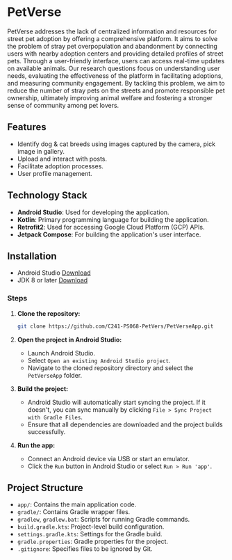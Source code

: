 # PetVerse
PetVerse addresses the lack of centralized information and resources for street pet adoption by offering a comprehensive platform. It aims to solve the problem of stray pet overpopulation and abandonment by connecting users with nearby adoption centers and providing detailed profiles of street pets. Through a user-friendly interface, users can access real-time updates on available animals. Our research questions focus on understanding user needs, evaluating the effectiveness of the platform in facilitating adoptions, and measuring community engagement. By tackling this problem, we aim to reduce the number of stray pets on the streets and promote responsible pet ownership, ultimately improving animal welfare and fostering a stronger sense of community among pet lovers.

## Features

- Identify dog & cat breeds using images captured by the camera, pick image in gallery.
- Upload and interact with posts.
- Facilitate adoption processes.
- User profile management.

## Technology Stack

- **Android Studio**: Used for developing the application.
- **Kotlin**: Primary programming language for building the application.
- **Retrofit2**: Used for accessing Google Cloud Platform (GCP) APIs.
- **Jetpack Compose**: For building the application's user interface.

## Installation

- Android Studio [Download](https://developer.android.com/studio)
- JDK 8 or later [Download](https://www.oracle.com/java/technologies/javase-jdk8-downloads.html)

### Steps

1. **Clone the repository:**

    ```sh
    git clone https://github.com/C241-PS068-PetVers/PetVerseApp.git
    ```

2. **Open the project in Android Studio:**

    - Launch Android Studio.
    - Select `Open an existing Android Studio project`.
    - Navigate to the cloned repository directory and select the `PetVerseApp` folder.

3. **Build the project:**

    - Android Studio will automatically start syncing the project. If it doesn't, you can sync manually by clicking `File > Sync Project with Gradle Files`.
    - Ensure that all dependencies are downloaded and the project builds successfully.

4. **Run the app:**

    - Connect an Android device via USB or start an emulator.
    - Click the `Run` button in Android Studio or select `Run > Run 'app'`.

## Project Structure

- `app/`: Contains the main application code.
- `gradle/`: Contains Gradle wrapper files.
- `gradlew`, `gradlew.bat`: Scripts for running Gradle commands.
- `build.gradle.kts`: Project-level build configuration.
- `settings.gradle.kts`: Settings for the Gradle build.
- `gradle.properties`: Gradle properties for the project.
- `.gitignore`: Specifies files to be ignored by Git.
